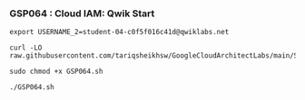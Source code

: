 ### GSP064 : Cloud IAM: Qwik Start 

```
export USERNAME_2=student-04-c0f5f016c41d@qwiklabs.net
```

```
curl -LO raw.githubusercontent.com/tariqsheikhsw/GoogleCloudArchitectLabs/main/Solutions/GSP064.sh

sudo chmod +x GSP064.sh

./GSP064.sh
```
